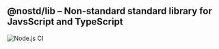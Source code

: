 ## @nostd/lib – Non-standard standard library for JavsScript and TypeScript

![Node.js CI](https://github.com/d4rkr00t/nostd/workflows/Node.js%20CI/badge.svg)
